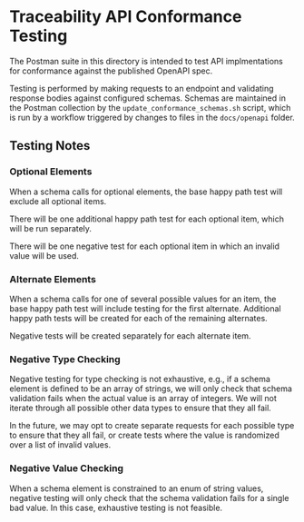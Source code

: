 # Traceability API Conformance Testing

The Postman suite in this directory is intended to test API implmentations for
conformance against the published OpenAPI spec.

Testing is performed by making requests to an endpoint and validating response
bodies against configured schemas. Schemas are maintained in the Postman collection
by the `update_conformance_schemas.sh` script, which is run by a workflow triggered
by changes to files in the `docs/openapi` folder.

## Testing Notes

### Optional Elements
When a schema calls for optional elements, the base happy path test will exclude all optional items.

There will be one additional happy path test for each optional item, which will be run separately.

There will be one negative test for each optional item in which an invalid value will be used.

### Alternate Elements
When a schema calls for one of several possible values for an item, the base happy path test will include testing for the first alternate. Additional happy path tests will be created for each of the remaining alternates.

Negative tests will be created separately for each alternate item.

### Negative Type Checking
Negative testing for type checking is not exhaustive, e.g., if a schema element is defined to be an array of strings, we will only check that schema validation fails when the actual value is an array of integers. We will not iterate through all possible other data types to ensure that they all fail.

In the future, we may opt to create separate requests for each possible type to ensure that they all fail, or create tests where the value is randomized over a list of invalid values.

### Negative Value Checking
When a schema element is constrained to an enum of string values, negative testing will only check that the schema validation fails for a single bad value. In this case, exhaustive testing is not feasible.

